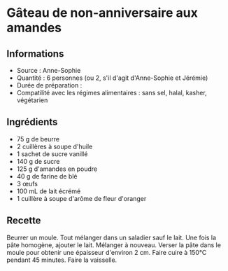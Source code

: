 # Gâteau de non-anniversaire aux amandes

## Informations
* Source : Anne-Sophie
* Quantité : 6 personnes (ou 2, s'il d'agit d'Anne-Sophie et Jérémie)
* Durée de préparation : 
* Compatilité avec les régimes alimentaires : sans sel, halal, kasher, végétarien

## Ingrédients
* 75 g de beurre
* 2 cuillères à soupe d'huile
* 1 sachet de sucre vanillé
* 140 g de sucre
* 125 g d'amandes en poudre
* 40 g de farine de blé
* 3 œufs
* 100 mL de lait écrémé
* 1 cuillère à soupe d'arôme de fleur d'oranger

## Recette
Beurrer un moule. Tout mélanger dans un saladier sauf le lait. Une fois la pâte homogène, ajouter le lait. Mélanger à nouveau. Verser la pâte dans le moule pour obtenir une épaisseur d'environ 2 cm. Faire cuire à 150°C pendant 45 minutes. Faire la vaisselle.
